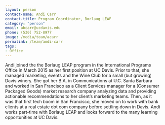 ```yaml
---
layout: person
contact-name: Andi Carr
contact-title: Program Coordinator, Borlaug LEAP
category: "person"
email: abcarr@ucdavis.edu
phone: (530) 752-8977
image: /media/team/acarr
permalink: /team/andi-carr
tags:
- Office
---
```


Andi joined the the Borlaug LEAP program in the International Programs Office in March 2015 as her first position at UC Davis.  Prior to that, she  managed marketing, events and the Wine Club for a small (but growing) Davis winery.  She got her B.A. in Communications at U.C. Santa Barbara and worked in San Francisco as a Client Services manager for a (Consumer Packaged Goods) market research company analyzing data and providing actionable recommendations to her client’s marketing teams.  Then, as it was that first tech boom in San Francisco, she moved on to work with bank clients at a real estate dot com company before settling down in Davis.  Andi works part-time with Borlaug LEAP and looks forward to the many learning opportunities at UC Davis.
